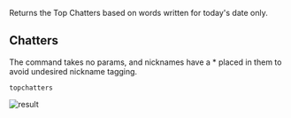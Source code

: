Returns the Top Chatters based on words written for today's date only.

## Chatters

The command takes no params, and nicknames have a * placed in them to avoid undesired nickname tagging.

```
topchatters
```

![result](https://i.imgur.com/fFShFiu.png)
